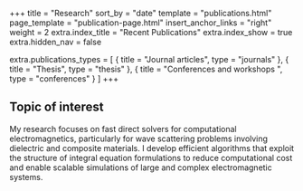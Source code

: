 +++
title = "Research"
sort_by = "date"
template = "publications.html"
page_template = "publication-page.html"
insert_anchor_links = "right"
weight = 2
extra.index_title = "Recent Publications"
extra.index_show = true
extra.hidden_nav = false

extra.publications_types = [
  { title = "Journal articles", type = "journals" },
  { title = "Thesis", type = "thesis" },
  { title = "Conferences and workshops ", type = "conferences" }
]
+++

## Topic of interest

My research focuses on fast direct solvers for computational electromagnetics, particularly for wave scattering problems involving dielectric and composite materials. I develop efficient algorithms that exploit the structure of integral equation formulations to reduce computational cost and enable scalable simulations of large and complex electromagnetic systems.
